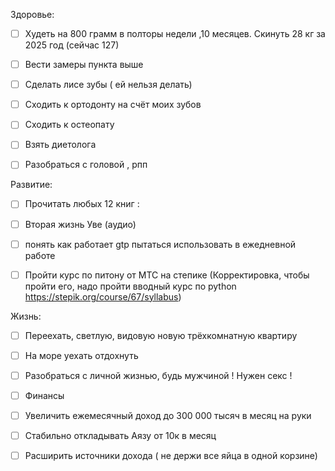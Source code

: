   

Здоровье:

- [ ] Худеть на 800 грамм в полторы недели ,10 месяцев. Скинуть 28 кг за 2025 год (сейчас 127)

- [ ] Вести замеры пункта выше

- [ ] Сделать лисе зубы ( ей нельзя делать)

- [ ] Сходить к ортодонту на счёт моих зубов

- [ ] Сходить к остеопату

- [ ] Взять диетолога

- [ ] Разобраться с головой , рпп

Развитие:

- [ ] Прочитать любых 12 книг :

- [ ] Вторая жизнь Уве (аудио)

- [ ] понять как работает gtp пытаться использовать в ежедневной работе

- [ ] Пройти курс по питону от МТС на степике (Корректировка, чтобы пройти его, надо пройти вводный курс по python https://stepik.org/course/67/syllabus)

Жизнь:

- [ ] Переехать, светлую, видовую новую трёхкомнатную квартиру

- [ ] На море уехать отдохнуть

- [ ] Разобраться с личной жизнью, будь мужчиной ! Нужен секс !

- [ ] Финансы

- [ ] Увеличить ежемесячный доход до 300 000 тысяч в месяц на руки

- [ ] Стабильно откладывать Аязу от 10к в месяц

- [ ] Расширить источники дохода ( не держи все яйца в одной корзине)

  